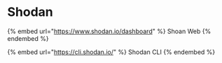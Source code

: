 # Shodan

{% embed url="https://www.shodan.io/dashboard" %}
Shoan Web
{% endembed %}

{% embed url="https://cli.shodan.io/" %}
Shodan CLI
{% endembed %}

